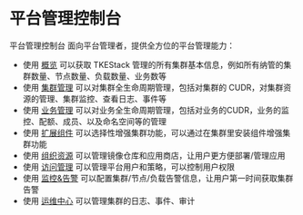 # 平台管理控制台

平台管理控制台 面向平台管理者，提供全方位的平台管理能力：

  * 使用 [概览](overview.md) 可以获取 TKEStack 管理的所有集群基本信息，例如所有纳管的集群数量、节点数量、负载数量、业务数等
  * 使用 [集群管理](cluster.md) 可以对集群全生命周期管理，包括对集群的 CUDR，对集群资源的管理、集群监控、查看日志、事件等
  * 使用 [业务管理](business.md) 可以对业务全生命周期管理，包括对业务的CUDR，业务的监控、配额、成员、以及命名空间等的管理
  * 使用 [扩展组件](extender.md) 可以选择性增强集群功能，可以通过在集群里安装组件增强集群功能
  * 使用 [组织资源](resource) 可以管理镜像仓库和应用商店，让用户更方便部署/管理应用
  * 使用 [访问管理](accessmanagement) 可以管理平台用户和策略，可以控制用户权限
  * 使用 [监控&告警](monitor&alert) 可以配置集群/节点/负载告警信息，让用户第一时间获取集群告警
  * 使用 [运维中心](operation) 可以管理集群的日志、事件、审计